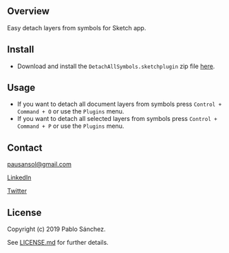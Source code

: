 ## Overview

Easy detach layers from symbols for Sketch app.

## Install

* Download and install the `DetachAllSymbols.sketchplugin` zip file [here](https://github.com/Pausansol/Detach-all-symbols/releases/download/v1.0.0/DetachAllSymbols.sketchplugin.zip).

## Usage

* If you want to detach all document layers from symbols press `Control + Command + O` or use the `Plugins` menu.
* If you want to detach all selected layers from symbols press `Control + Command + P` or use the `Plugins` menu.

## Contact

pausansol@gmail.com

[LinkedIn](https://www.linkedin.com/in/pablosanchezsoler/)

[Twitter](https://twitter.com/pausansol)

## License

Copyright (c) 2019 Pablo Sánchez.

See [LICENSE.md](https://github.com/pausansol/Detach-all-symbols/blob/master/LICENSE.md) for further details.
